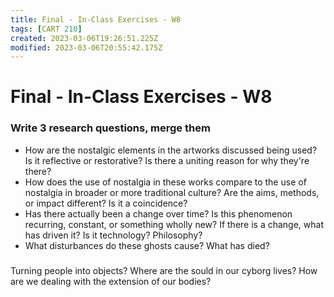 ```yaml
---
title: Final - In-Class Exercises - W8
tags: [CART 210]
created: 2023-03-06T19:26:51.225Z
modified: 2023-03-06T20:55:42.175Z
---
```


# Final - In-Class Exercises - W8

### Write 3 research questions, merge them
- How are the nostalgic elements in the artworks discussed being used? Is it reflective or restorative? Is there a uniting reason for why they're there?
- How does the use of nostalgia in these works compare to the use of nostalgia in broader or more traditional culture? Are the aims, methods, or impact different? Is it a coincidence?
- Has there actually been a change over time? Is this phenomenon recurring, constant, or something wholly new? If there is a change, what has driven it? Is it technology? Philosophy?
- What disturbances do these ghosts cause? What has died? 

### 







Turning people into objects? Where are the sould in our cyborg lives? How are we dealing with the extension of our bodies? 
